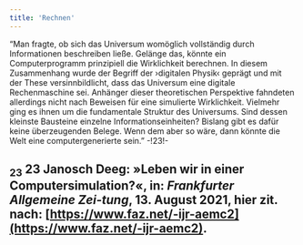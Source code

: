 ```yaml
---
title: 'Rechnen'
---
```


“Man fragte, ob sich das Universum womöglich vollständig durch Informationen beschreiben ließe. Gelänge das, könnte ein Computerprogramm prinzipiell die Wirklichkeit berechnen. In diesem Zusammenhang wurde der Begriff der ›digitalen Physik‹ geprägt und mit der These versinnbildlicht, dass das Universum eine digitale Rechenmaschine sei. Anhänger dieser theoretischen Perspektive fahndeten allerdings nicht nach Beweisen für eine simulierte Wirklichkeit. Vielmehr ging es ihnen um die fundamentale Struktur des Universums. Sind dessen kleinste Bausteine einzelne Informationseinheiten? Bislang gibt es dafür keine überzeugenden Belege. Wenn dem aber so wäre, dann könnte die Welt eine computergenerierte sein.” -!23!-

## <sub class="subscript">**23**</sub> 23 Janosch Deeg: »Leben wir in einer Computersimulation?«, in: _Frankfurter Allgemeine Zei-tung_, 13. August 2021, hier zit. nach: [https://www.faz.net/-ijr-aemc2](https://www.faz.net/-ijr-aemc2).

